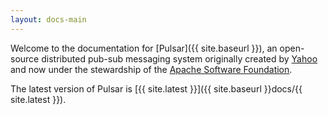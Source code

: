 ```yaml
---
layout: docs-main
---
```


Welcome to the documentation for [Pulsar]({{ site.baseurl }}), an open-source distributed pub-sub messaging system originally created by [Yahoo](http://yahoo.github.io) and now under the stewardship of the [Apache Software Foundation](http://www.apache.org/).

The latest version of Pulsar is [{{ site.latest }}]({{ site.baseurl }}docs/{{ site.latest }}).
